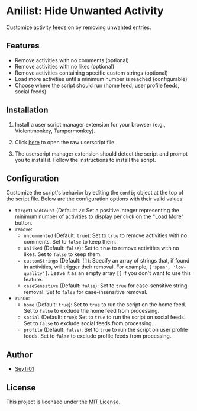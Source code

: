 # Anilist: Hide Unwanted Activity

Customize activity feeds on by removing unwanted entries.

## Features

- Remove activities with no comments (optional)
- Remove activities with no likes (optional)
- Remove activities containing specific custom strings (optional)
- Load more activities until a minimum number is reached (configurable)
- Choose where the script should run (home feed, user profile feeds, social feeds)

## Installation

1. Install a user script manager extension for your browser (e.g., Violentmonkey, Tampermonkey).

2. Click [here](https://github.com/SeyTi01/anilist-hide-uncommented-activity/raw/1.6/src/hideUncommentedActivity.user.js) to open the raw userscript file.

3. The userscript manager extension should detect the script and prompt you to install it. Follow the instructions to install the script.

## Configuration

Customize the script's behavior by editing the `config` object at the top of the script file. Below are the configuration options with their valid values:

- `targetLoadCount` (Default: `2`): Set a positive integer representing the minimum number of activities to display per click on the "Load More" button.
- `remove`:
  - `uncommented` (Default: `true`): Set to `true` to remove activities with no comments. Set to `false` to keep them.
  - `unliked` (Default: `false`): Set to `true` to remove activities with no likes. Set to `false` to keep them.
  - `customStrings` (Default: `[]`): Specify an array of strings that, if found in activities, will trigger their removal. For example, `['spam', 'low-quality']`. Leave it as an empty array `[]` if you don't want to use this feature.
  - `caseSensitive` (Default: `false`): Set to `true` for case-sensitive string removal. Set to `false` for case-insensitive removal.
- `runOn`:
  - `home` (Default: `true`): Set to `true` to run the script on the home feed. Set to `false` to exclude the home feed from processing.
  - `social` (Default: `true`): Set to `true` to run the script on social feeds. Set to `false` to exclude social feeds from processing.
  - `profile` (Default: `false`): Set to `true` to run the script on user profile feeds. Set to `false` to exclude profile feeds from processing.

## Author

- [SeyTi01](https://github.com/SeyTi01)

## License

This project is licensed under the [MIT License](https://github.com/SeyTi01/anilist-hide-uncommented-activity/raw/1.6/LICENSE).
